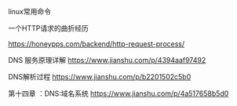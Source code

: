 

linux常用命令


一个HTTP请求的曲折经历

https://honeypps.com/backend/http-request-process/




DNS 服务原理详解
https://www.jianshu.com/p/4394aaf97492


DNS解析过程
https://www.jianshu.com/p/b2201502c5b0





第十四章 ：DNS:域名系统
https://www.jianshu.com/p/4a517658b5d0












